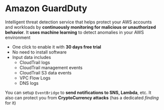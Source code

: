 # Amazon GuardDuty

Intelligent threat detection service that helps protect your AWS accounts and workloads by **continuously monitoring for malicious or unauthorized behavior**. It **uses machine learning** to detect anomalies in your AWS environment

- One click to enable it with **30 days free trial**
- No need to install software
- Input data includes
  - CloudTrail logs
  - CloudTrail management events
  - CloudTrail S3 data events
  - VPC Flow Logs
  - DNS logs

You can setup `EventBridge` to **send notifications to SNS, Lambda**, etc. It also can protect you from **CryptoCurrency attacks** (has a dedicated *finding* for it)
